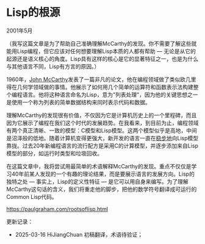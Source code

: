 



# Lisp的根源

2001年5月

（我写这篇文章是为了帮助自己准确理解McCarthy的发现。你不需要了解这些就能用Lisp编程，但它应该对任何想要理解Lisp本质的人都有帮助 — 无论是从它的起源还是语义核心的角度。Lisp具有这样的核心是它的显著特征之一，也是为什么与其他语言不同，Lisp有方言的原因。）

1960年，[John McCarthy](http://www-formal.stanford.edu/jmc/index.html)发表了一篇非凡的论文，他在编程领域做了类似欧几里得在几何学领域做的事情。他展示了如何用几个简单的运算符和函数表示法构建整个编程语言。他将这种语言命名为Lisp，意为"列表处理"，因为他的关键思想之一是使用一个称为列表的简单数据结构来同时表示代码和数据。

理解McCarthy的发现很有价值，不仅因为它是计算机历史上的一个里程碑，而且因为它展示了编程在我们这个时代的发展趋势。在我看来，到目前为止，编程领域有两个真正清晰、一致的模型：C模型和Lisp模型。这两个模型似乎是高地，中间是沼泽般的低地。随着计算机变得更强大，新开发的语言一直在[稳步地](https://hijiangchuan.com/paulgraham/012-What-Made-Lisp-Different)向Lisp模型靠拢。过去20年新编程语言的流行配方是采用C的计算模型，并逐步添加来自Lisp模型的部分，如运行时类型和垃圾回收。

在这篇文章中，我将尝试用最简单的术语解释McCarthy的发现。重点不仅仅是学习40年前某人发现的一个有趣的理论结果，而是要展示语言的发展方向。Lisp的独特之处 — 事实上，Lisp的定义性特征 — 是它可以用自身来编写。为了理解McCarthy这句话的含义，我们将重走他的脚步，把他的数学符号翻译成可运行的Common Lisp代码。

https://paulgraham.com/rootsoflisp.html


更新记录：
- 2025-03-16 HiJiangChuan 初稿翻译，术语待验证；
